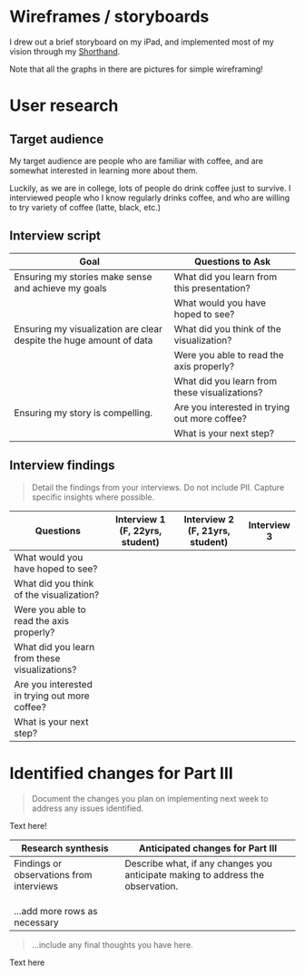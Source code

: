 <!-- | [home page](https://cmustudent.github.io/tswd-portfolio-templates/) | [visualizing debt](visualizing-government-debt) | [critique by design](critique-by-design) | [final project I](final-project-part-one) | [final project II](final-project-part-two) | [final project III](final-project-part-three) | -->

# Wireframes / storyboards

I drew out a brief storyboard on my iPad, and implemented most of my vision through my [Shorthand](https://preview.shorthand.com/zPMl95brekqEHZYe/responsive/desktop). 

Note that all the graphs in there are pictures for simple wireframing!

# User research 

## Target audience

My target audience are people who are familiar with coffee, and are somewhat interested in learning more about them.

Luckily, as we are in college, lots of people do drink coffee just to survive. I interviewed people who I know regularly drinks coffee, and who are willing to try variety of coffee (latte, black, etc.)


## Interview script

| Goal | Questions to Ask |
|------|------------------|
| Ensuring my stories make sense and achieve my goals | What did you learn from this presentation? |
|                                                     | What would you have hoped to see? |    
| Ensuring my visualization are clear despite the huge amount of data | What did you think of the visualization? |
|                                                                     | Were you able to read the axis properly? |
|                                                                     | What did you learn from these visualizations? |
| Ensuring my story is compelling.                    | Are you interested in trying out more coffee? |
|                                                     | What is your next step? |


## Interview findings
> Detail the findings from your interviews.  Do not include PII.  Capture specific insights where possible.


| Questions               | Interview 1 (F, 22yrs, student) | Interview 2 (F, 21yrs, student) | Interview 3 |
|-------------------------|--------------------------------|-------------|-------------|
| What would you have hoped to see? |    
| What did you think of the visualization? |
| Were you able to read the axis properly? |
| What did you learn from these visualizations? |
| Are you interested in trying out more coffee? |
| What is your next step? |      |             |             |




# Identified changes for Part III
> Document the changes you plan on implementing next week to address any issues identified.  

Text here!

| Research synthesis                       | Anticipated changes for Part III                                                |
|------------------------------------------|---------------------------------------------------------------------------------|
| Findings or observations from interviews | Describe what, if any changes you anticipate making to address the observation. |
|                                          |                                                                                 |
|                                          |                                                                                 |
|                                          |                                                                                 |
| ...add more rows as necessary            |                                                                                 |

> ...include any final thoughts you have here. 

Text here